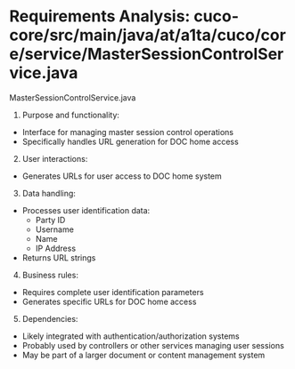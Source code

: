 # Requirements Analysis: cuco-core/src/main/java/at/a1ta/cuco/core/service/MasterSessionControlService.java

MasterSessionControlService.java

1. Purpose and functionality:
- Interface for managing master session control operations
- Specifically handles URL generation for DOC home access

2. User interactions:
- Generates URLs for user access to DOC home system

3. Data handling:
- Processes user identification data:
  - Party ID
  - Username
  - Name
  - IP Address
- Returns URL strings

4. Business rules:
- Requires complete user identification parameters
- Generates specific URLs for DOC home access

5. Dependencies:
- Likely integrated with authentication/authorization systems
- Probably used by controllers or other services managing user sessions
- May be part of a larger document or content management system